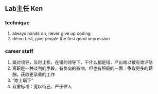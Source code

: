 ## Lab主任 Ken

### technique
1. always hands on, never give up coding
2. demo first, give people the first good impression
### career staff
1. 跟对领导，及时止损，在错的领导下，干什么都是错，产出难以被有效评估
2. 离职是一种谈判的手段，有负向的影响，但也有积极的一面：争取更多的薪酬，获取更承重的工作
3. “欺上瞒下”
4. 双重标准：宽以待己，严于律人